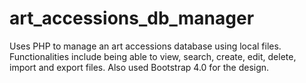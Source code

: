 # art_accessions_db_manager
Uses PHP to manage an art accessions database using local files. Functionalities include being able to view, search, create, edit, delete, import and export files. Also used Bootstrap 4.0 for the design.
